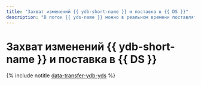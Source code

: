 ```yaml
---
title: "Захват изменений {{ ydb-short-name }} и поставка в {{ DS }}"
description: "В поток {{ yds-name }} можно в реальном времени поставлять данные из базы данных {{ ydb-name }} с помощью технологии Change Data Capture (CDC)."
---
```


# Захват изменений {{ ydb-short-name }} и поставка в {{ DS }}

{% include notitle [data-transfer-ydb-yds](../../_tutorials/dataplatform/data-transfer-ydb-yds.md) %}
